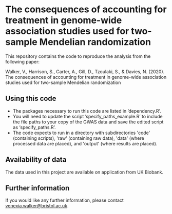 # The consequences of accounting for treatment in genome-wide association studies used for two-sample Mendelian randomization

This repository contains the code to reproduce the analysis from the following paper:
  
  Walker, V., Harrison, S., Carter, A., Gill, D., Tzoulaki, S., & Davies, N. (2020). The consequences of accounting for treatment in genome-wide association studies used for two-sample Mendelian randomization

## Using this code

- The packages necessary to run this code are listed in ’dependency.R’. 
- You will need to update the script ’specify_paths_example.R’ to include the file paths to your copy of the GWAS data and save the edited script as ‘specify_paths.R’.
- The code expects to run in a directory with subdirectories 'code' (containing scripts), 'raw' (containing raw data), 'data' (where processed data are placed), and 'output' (where results are placed). 

## Availability of data

The data used in this project are available on application from UK Biobank.

## Further information

If you would like any further information, please contact venexia.walker@bristol.ac.uk.